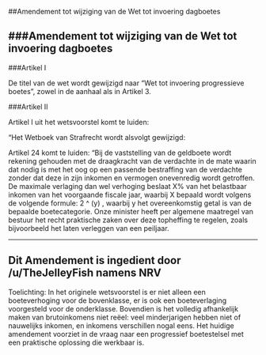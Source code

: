 ##Amendement tot wijziging van de Wet tot invoering dagboetes 
 
###Amendement tot wijziging van de Wet tot invoering dagboetes
---
###Artikel I

De titel van de wet wordt gewijzigd naar “Wet tot invoering progressieve boetes”, zowel in de aanhaal als in Artikel 3.

###Artikel II

Artikel I uit het wetsvoorstel komt te luiden:

“Het Wetboek van Strafrecht wordt alsvolgt gewijzigd:
 
Artikel 24 komt te luiden:
“Bij de vaststelling van de geldboete wordt rekening gehouden met de draagkracht van de verdachte in de mate waarin dat nodig is met het oog op een passende bestraffing van de verdachte zonder dat deze in zijn inkomen en vermogen onevenredig wordt getroffen. 
De maximale verlaging dan wel verhoging beslaat X% van het belastbaar inkomen van het voorgaande fiscale jaar, waarbij X bepaald wordt volgens de volgende formule:
2 ^ (y) , waarbij y het overeenkomstig getal is van de bepaalde boetecategorie. Onze minister heeft per algemene maatregel van bestuur het recht praktische zaken over deze topheffing te regelen, zoals bijvoorbeeld het laten verleggen van een peiljaar.

---
Dit Amendement is ingedient door /u/TheJelleyFish namens NRV
---
Toelichting: In het originele wetsvoorstel is er niet alleen een boeteverhoging voor de bovenklasse, er is ook een boeteverlaging voorgesteld voor de onderklasse. Bovendien is het volledig afhankelijk maken van brutoinkomens niet reëel: veel minderjarigen hebben niet of nauwelijks inkomen, en inkomens verschillen nogal eens. Het huidige amendement voorziet in de vraag naar een progressief boetestelsel met een praktische oplossing die werkbaar is.